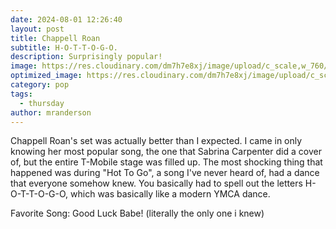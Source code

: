 ```yaml
---
date: 2024-08-01 12:26:40
layout: post
title: Chappell Roan
subtitle: H-O-T-T-O-G-O.
description: Surprisingly popular!
image: https://res.cloudinary.com/dm7h7e8xj/image/upload/c_scale,w_760/v1506079212/jekflix-capa_vfhuzh.png
optimized_image: https://res.cloudinary.com/dm7h7e8xj/image/upload/c_scale,w_380/v1506079212/jekflix-capa_vfhuzh.png
category: pop
tags:
  - thursday
author: mranderson
---
```


Chappell Roan's set was actually better than I expected. I came in only knowing her most popular song, the one that Sabrina Carpenter did a cover of, but the entire T-Mobile stage was filled up. The most shocking thing that happened was during "Hot To Go", a song I've never heard of, had a dance that everyone somehow knew. You basically had to spell out the letters H-O-T-T-O-G-O, which was basically like a modern YMCA dance.

Favorite Song: Good Luck Babe! (literally the only one i knew)



